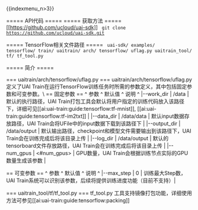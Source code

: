 {{indexmenu_n>3}}

===== API代码 =====
===== 获取方法 =====
[[https://github.com/ucloud/uai-sdk]]
<code>
git clone https://github.com/ucloud/uai-sdk.git
</code>

===== TensorFlow相关文件路径 =====
<code>
uai-sdk/
  examples/
    tensorflow/
       train/
  uaitrain/
    arch/
      tensorflow/
         uflag.py
  uaitrain_tool/
    tf/
      tf_tool.py
</code>

===== 简介 =====

=== uaitrain/arch/tensorflow/uflag.py ===
uaitrain/arch/tensorflow/uflag.py 定义了UAI Train在运行TensorFlow训练任务时所需的参数定义，其中包括固定参数和可变参数。\\
== 固定参数 ==
^  参数  ^ 默认值  ^ 说明  ^
|\-\-work\_dir    | /data | 默认的执行路径，UAI Train打包工具会默认将用户指定的训练代码放入该路径下，详细可见[[ai:uai-train:guide:tensorflow:tf-mnist]], [[ai:uai-train:guide:tensorflow:tf-im2txt]]  |
|\-\-data\_dir    | /data/data  | 默认input数据存放路径，UAI Train会将UFile中的input数据下载到该路径下 |
|\-\-output\_dir   | /data/output | 默认输出路径，checkpoint和模型文件需要输出到该路径下，UAI Train会在训练完成后将该目录上传 |
|\-\-log\_dir   | /data/output | 默认的tensorboard文件存放路径，UAI Train会在训练完成后将该目录上传 |
|\-\-num\_gpus   | <#num\_gpus> | GPU数量，UAI Train会根据训练节点实际的GPU数量生成该参数 |

== 可变参数 ==
^  参数  ^ 默认值  ^ 说明  ^
|\-\-max_step | 0 | 训练最大Step数，UAI Train系统可以识别该参数，后续将提供训练进度功能（目前不支持）|

=== uaitrain_tool/tf/tf_tool.py ===
tf\_tool.py 工具支持镜像打包功能，详细使用方法可参见[[ai:uai-train:guide:tensorflow:packing]]